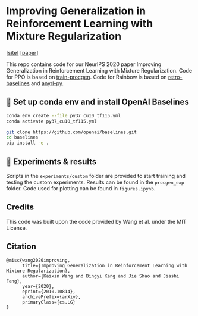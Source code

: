 # Improving Generalization in Reinforcement Learning with Mixture Regularization

[[site]](https://policy.fit/projects/mixreg/index.html) [[paper]](https://arxiv.org/abs/2010.10814)

This repo contains code for our NeurIPS 2020 paper Improving Generalization in Reinforcement Learning with Mixture Regularization. Code for PPO is based on [train-procgen](https://github.com/openai/train-procgen). Code for Rainbow is based on [retro-baselines](https://github.com/openai/retro-baselines) and [anyrl-py](https://github.com/unixpickle/anyrl-py).

## 🍜 Set up conda env and install OpenAI Baselines

```bash
conda env create --file py37_cu10_tf115.yml
conda activate py37_cu10_tf115.yml

git clone https://github.com/openai/baselines.git
cd baselines
pip install -e .
```

## 🌭 Experiments & results

Scripts in the `experiments/custom` folder are provided to start training and testing the custom experiments. Results can be found in the `procgen_exp` folder. Code used for plotting can be found in `figures.ipynb`.

## Credits
This code was built upon the code provided by Wang et al. under the MIT License.

## Citation
```
@misc{wang2020improving,
      title={Improving Generalization in Reinforcement Learning with Mixture Regularization}, 
      author={Kaixin Wang and Bingyi Kang and Jie Shao and Jiashi Feng},
      year={2020},
      eprint={2010.10814},
      archivePrefix={arXiv},
      primaryClass={cs.LG}
}
```
